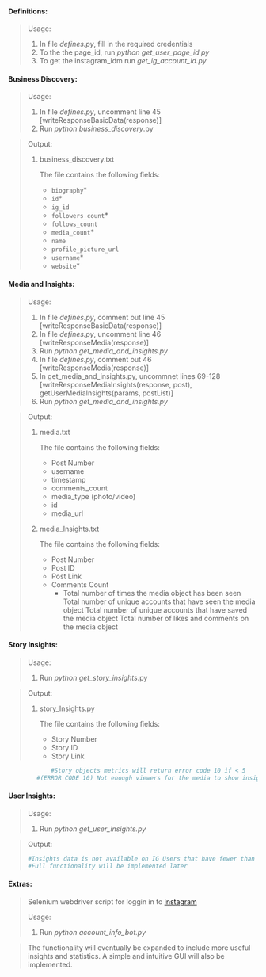 

#### Definitions:

> Usage:
>
> 1. In file _defines.py_, fill in the required credentials 
> 2. To the the page_id, run _python get_user_page_id.py_ 
> 3. To get the instagram_idm run _get_ig_account_id.py_ 



#### Business Discovery:

> Usage: 
>
> 1. In file _defines.py_, uncomment line 45 [writeResponseBasicData(response)] 
> 2. Run _python business_discovery_.py 

> Output:
>
> 1. business_discovery.txt 
>
>    The file contains the following fields:
>
>    - `biography`*
>    - `id`*
>    - `ig_id`
>    - `followers_count`*
>    - `follows_count`
>    - `media_count`*
>    - `name`
>    - `profile_picture_url`
>    - `username`*
>    - `website`*



#### Media and Insights: 

> Usage:
>
> 1. In file _defines.py_, comment out line 45 [writeResponseBasicData(response)] 
> 2. In file _defines.py_, uncomment line 46 [writeResponseMedia(response)] 
> 3. Run _python get_media_and_insights.py_
> 4. In file _defines.py_, comment out 46 [writeResponseMedia(response)] 
> 5. In get_media_and_insights.py, uncommnet lines 69-128 [writeResponseMediaInsights(response, post), getUserMediaInsights(params, postList)]
> 6. Run _python get_media_and_insights.py_ 

> Output: 
>
> 1. media.txt 
>
>    The file contains the following fields: 
>
>    - Post Number
>    - username 
>    - timestamp 
>    - comments_count 
>    - media_type (photo/video)
>    - id 
>    - media_url
>
> 2. media_Insights.txt 
>
>    The file contains the following fields: 
>
>    - Post Number 
>    - Post ID
>    - Post Link 
>    - Comments Count 
>      - Total number of times the media object has been seen
>        Total number of unique accounts that have seen the media object
>        Total number of unique accounts that have saved the media object
>        Total number of likes and comments on the media object



#### Story Insights:

> Usage: 
>
> 1. Run _python get_story_insights_.py 

> Output: 
>
> 1. story_Insights.py 
>
>    The file contains the following fields:
>
>    - Story Number 
>    - Story ID
>    - Story Link 

```python
			#Story objects metrics will return error code 10 if < 5
  		#(ERROR CODE 10) Not enough viewers for the media to show insights
```



#### User Insights: 

> Usage:
>
> 1. Run _python get_user_insights.py_

> Output: 
>
> ```python
> #Insights data is not available on IG Users that have fewer than 100 followers.
> #Full functionality will be implemented later 
> ```
>



#### Extras:

> Selenium webdriver script for loggin in to [instagram](https://www.instagram.com/)
>
> Usage:
>
> 1. Run _python account_info_bot.py_ 

> The functionality will eventually be expanded to include more useful insights and statistics.  A simple and intuitive GUI will also be implemented. 